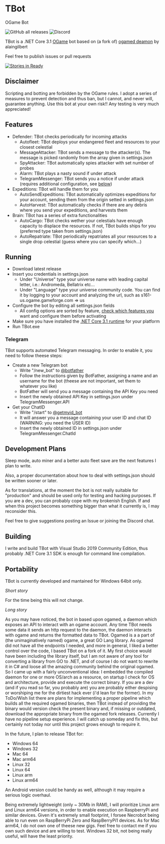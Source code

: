 # TBot
OGame Bot

![GitHub all releases](https://img.shields.io/github/downloads/kokiddp/TBot/total)
![Discord](https://img.shields.io/discord/801453618770214923)

TBot is a .NET Core 3.1 [OGame](https://lobby.ogame.gameforge.com/) bot based on (a fork of) [ogamed deamon](https://github.com/kokiddp/ogame) by alaingilbert

Feel free to publish issues or pull requests

[![Stories in Ready](https://discordapp.com/api/guilds/801453618770214923/widget.png?style=banner2)](https://discord.gg/NZSaY4aQ7J)

## Disclaimer

Scripting and botting are forbidden by the OGame rules.
I adopt a series of measures to prevent detection and thus ban, but I cannot, and never will, guarantee anything.
Use this bot at your own risk!! Any testing is very much appreciated!

## Features

* Defender: TBot checks periodically for incoming attacks
  * Autofleet: TBot deploys your endangered fleet and resources to your closest celestial
  * MessageAttacker: TBot sends a message to the attacker(s). The message is picked randomly from the array given in settings.json
  * SpyAttacker: TBot automatically spies attacker with set number of probes
  * Alarm: TBot plays a nasty sound if under attack
  * TelegramMessenger: TBot sends you a notice if under attack (requires additional configuration, see [below](#telegram))
* Expeditions: TBot will handle them for you
  * AutoSendExpeditions: TBot automatically optimizes expeditions for your account, sending them from the origin setted in settings.json
  * AutoHarvest: TBot automatically checks if there are any debris where you send your expeditions, and harvests them
* Brain: TBot has a series of extra functionalities
  * AutoCargo: TBot checks wether your celestials have enough capacity to displace the resources. If not, TBot builds ships for you (preferred type taken from settings.json)
  * AutoRepatriate: TBot periodically repatriates all your resources to a single drop celestial (guess where you can specify which...)
  
## Running

* Download latest release
* Insert you credentials in settings.json
  * Under "Universe" type your universe name with leading capital letter, i.e.: Andromeda, Bellatrix etc...
  * Under "Language" type your universe community code. You can find it by logging to your account and analyzing the url, such as s161-us.ogame.gameforge.com => us
* Configure the bot by editing all settings.json fields
  * All config options are sorted by feature, [check which features you](#features) want and configure them before activating
* Make sure you have installed the [.NET Core 3.1 runtime](https://dotnet.microsoft.com/download/dotnet-core/3.1) for your platform
* Run TBot.exe

### Telegram
TBot supports automated Telegram messaging. In order to enable it, you need to follow theese steps:
* Create a new Telegram bot
  * Write "/new_bot" to [@botfather](https://t.me/botfather)
  * Follow the instructions given by BotFather, assigning a name and an username for the bot (theese are not important, set them to whatever you like)
  * BotFather will send you a message containing the API Key you need
  * Insert the newly obtained API Key in settings.json under TelegramMessenger.API
* Get your ChatID
  * Write "/start" to [@getmyid_bot](https://t.me/getmyid_bot)
  * It will answer you a message containing your user ID and chat ID (WARNING: you need the USER ID)
  * Insert the newly obtained ID in settings.json under TelegramMessenger.ChatId
  
## Development Plans
Sleep mode, auto miner and a better auto fleet save are the next features I plan to write.

Also, a proper documentation about how to deal with settings.json should be written sooner or later.

As for translations, at the moment the bot is not really suitable for "production" and should be used only for testing and hacking purposes. If you are a dev, you can probably cope with my brokenish English. If and when this project becomes something bigger than what it currently is, I may reconsider this.

Feel free to give suggestions posting an Issue or joining the Discord chat.

## Building

I write and build TBot with Visual Studio 2019 Community Edition, thus probably .NET Core 3.1 SDK is enough for command line compilation.
  
## Portability

TBot is currently developed and mantained for Windows 64bit only.

*Short story*

For the time being this will not change.

*Long story*

As you may have noticed, the bot in based upon ogamed, a daemon which exposes an API to interact with an ogame account. Any time TBot needs some data it sends an http request to the daemon, the daemon interacts with ogame and returns the formatted data to TBot. Ogamed is a a part of (the unimaginatively named) ogame, a great GO Lang library. As ogamed did not have all the endpoints I needed, and more in general, I liked a better control over the code, I based TBot on a fork of it. My first choice would have been including the library itself, but I am not aware of any tool for converting a library from GO to .NET, and of course I do not want to rewrite it in C# and loose all the amazing community behind the original ogamed. So I came up with a fairly unconventional idea: I embedded the compiled daemon for one or more OS/arch as a resource, on startup I check for OS and architecture, provide and execute the correct binary. If you are a dev (and if you read so far, you probably are) you are probably either despising or worshiping me for the dirtiest hack ever (i'd lean for the former). In my ToDo/Wish list there are plans for implementing a proper pipeline which builds all the required ogamed binaries, then TBot instead of providing the binary would version check the present binary and, if missing or outdated, download the appropriate binary from the ogamed fork releases. Currently I have no pipeline setup experience. I will catch up someday and fix this, but certainly not today nor until this project grows enough to require it. 

In the future, I plan to release TBot for:
* Windows 64
* Windows 32
* Mac 64
* Mac arm64
* Linux 32
* Linux 64
* Linux arm
* Linux arm64

An Android version could be handy as well, although it may require a serious logic overhaul.

Being extremely lightweight (only ~ 30Mb in RAM), I will prioritize Linux arm and Linux arm64 versions, in order to enable execution on RaspberryPi and similar devices.
Given it's extremely small footprint, I forsee Necrobot being able to run even on RaspBerryPi Zero and RaspBerryPi1 devices.
As for Mac arm64, I do not own one of theese new gigs. Feel free to contact me if you own such device and are willing to test.
Windows 32 bit, not being really useful, will have the least priority.
